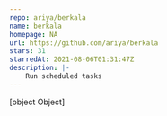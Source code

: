 ```yaml
---
repo: ariya/berkala
name: berkala
homepage: NA
url: https://github.com/ariya/berkala
stars: 31
starredAt: 2021-08-06T01:31:47Z
description: |-
    Run scheduled tasks
---
```


[object Object]

